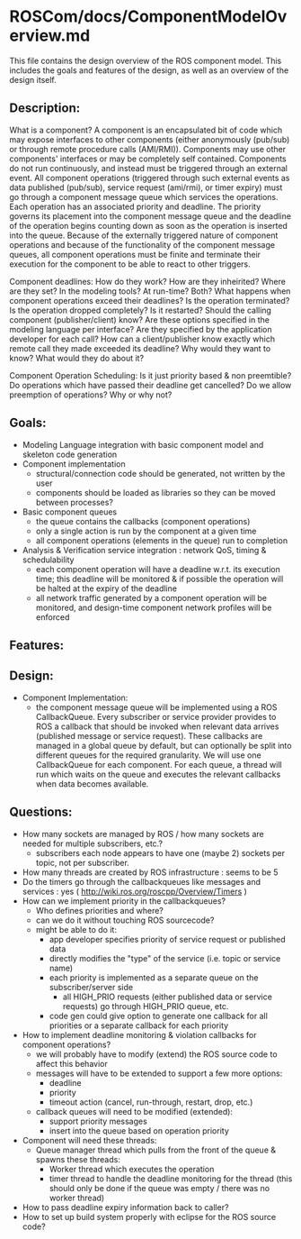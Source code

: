 ROSCom/docs/ComponentModelOverview.md
=================

This file contains the design overview of the ROS component model.  This includes the goals and features of the design, as well as an overview of the design itself.


Description:
------------
What is a component?
A component is an encapsulated bit of code which may expose interfaces to other components (either anonymously (pub/sub) or through remote procedure calls (AMI/RMI)).  Components may use other components' interfaces or may be completely self contained.  Components do not run continuously, and instead must be triggered through an external event.  All component operations (triggered through such external events as data published (pub/sub), service request (ami/rmi), or timer expiry) must go through a component message queue which services the operations.  Each operation has an associated priority and deadline.  The priority governs its placement into the component message queue and the deadline of the operation begins counting down as soon as the operation is inserted into the queue.  Because of the externally triggered nature of component operations and because of the functionality of the component message queues, all component operations must be finite and terminate their execution for the component to be able to react to other triggers.

Component deadlines:
How do they work? How are they inheirited?  Where are they set?  In the modeling tools?  At run-time?  Both?  What happens when component operations exceed their deadlines?  Is the operation terminated?  Is the operation dropped completely?  Is it restarted?  Should the calling component (publisher/client) know?  Are these options specified in the modeling language per interface?  Are they specified by the application developer for each call?  How can a client/publisher know exactly which remote call they made exceeded its deadline?  Why would they want to know?  What would they do about it?

Component Operation Scheduling:
Is it just priority based & non preemtible?  Do operations which have passed their deadline get cancelled?  Do we allow preemption of operations?  Why or why not?


Goals:
------
* Modeling Language integration with basic component model and skeleton code generation
* Component implementation
  * structural/connection code should be generated, not written by the user
  * components should be loaded as libraries so they can be moved between processes?
* Basic component queues
  * the queue contains the callbacks (component operations)
  * only a single action is run by the component at a given time
  * all component operations (elements in the queue) run to completion
* Analysis & Verification service integration : network QoS, timing & schedulability
  * each component operation will have a deadline w.r.t. its execution time; this deadline will be monitored & if possible the operation will be halted at the expiry of the deadline
  * all network traffic generated by a component operation will be monitored, and design-time component network profiles will be enforced


Features:
---------



Design:
-------
* Component Implementation:
  * the component message queue will be implemented using a ROS CallbackQueue.  Every subscriber or service provider provides to ROS a callback that should be invoked when relevant data arrives (published message or service request).  These callbacks are managed in a global queue by default, but can optionally be split into different queues for the required granularity.  We will use one CallbackQueue for each component.  For each queue, a thread will run which waits on the queue and executes the relevant callbacks when data becomes available.

Questions:
----------
* How many sockets are managed by ROS / how many sockets are needed for multiple subscribers, etc.?
  * subscribers each node appears to have one (maybe 2) sockets per topic, not per subscriber.
* How many threads are created by ROS infrastructure : seems to be 5
* Do the timers go through the callbackqueues like messages and services : yes ( http://wiki.ros.org/roscpp/Overview/Timers )
* How can we implement priority in the callbackqueues?
  * Who defines priorities and where? 
  * can we do it without touching ROS sourcecode?
  * might be able to do it:
    * app developer specifies priority of service request or published data
    * directly modifies the "type" of the service (i.e. topic or service name)
    * each priority is implemented as a separate queue on the subscriber/server side
      * all HIGH_PRIO requests (either published data or service requests) go through HIGH_PRIO queue, etc.
    * code gen could give option to generate one callback for all priorities or a separate callback for each priority
* How to implement deadline monitoring & violation callbacks for component operations?
  * we will probably have to modify (extend) the ROS source code to affect this behavior
  * messages will have to be extended to support a few more options:
    * deadline
    * priority
    * timeout action (cancel, run-through, restart, drop, etc.)
  * callback queues will need to be modified (extended):
    * support priority messages
    * insert into the queue based on operation priority
* Component will need these threads:
  * Queue manager thread which pulls from the front of the queue & spawns these threads:
    * Worker thread which executes the operation
    * timer thread to handle the deadline monitoring for the thread (this should only be done if the queue was empty / there was no worker thread)
* How to pass deadline expiry information back to caller?
* How to set up build system properly with eclipse for the ROS source code?